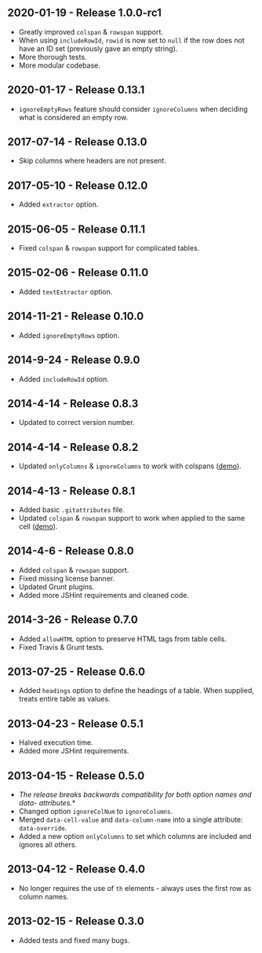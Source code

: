 ## 2020-01-19 - Release 1.0.0-rc1
* Greatly improved `colspan` & `rowspan` support.
* When using `includeRowId`, `rowid` is now set to `null` if the row does not have an ID set (previously gave an empty string).
* More thorough tests.
* More modular codebase.

## 2020-01-17 - Release 0.13.1
* `ignoreEmptyRows` feature should consider `ignoreColumns` when deciding what is considered an empty row.

## 2017-07-14 - Release 0.13.0
* Skip columns where headers are not present.

## 2017-05-10 - Release 0.12.0
* Added `extractor` option.

## 2015-06-05 - Release 0.11.1
* Fixed `colspan` & `rowspan` support for complicated tables.

## 2015-02-06 - Release 0.11.0
* Added `textExtractor` option.

## 2014-11-21 - Release 0.10.0
* Added `ignoreEmptyRows` option.

## 2014-9-24 - Release 0.9.0
* Added `includeRowId` option.

## 2014-4-14 - Release 0.8.3
* Updated to correct version number.

## 2014-4-14 - Release 0.8.2
* Updated `onlyColumns` & `ignoreColumns` to work with colspans ([demo](http://jsfiddle.net/Mottie/4E2L6/10/)).

## 2014-4-13 - Release 0.8.1
* Added basic `.gitattributes` file.
* Updated `colspan` & `rowspan` support to work when applied to the same cell ([demo](http://jsfiddle.net/Mottie/4E2L6/9/)).

## 2014-4-6 - Release 0.8.0
* Added `colspan` & `rowspan` support.
* Fixed missing license banner.
* Updated Grunt plugins.
* Added more JSHint requirements and cleaned code.

## 2014-3-26 - Release 0.7.0
* Added `allowHTML` option to preserve HTML tags from table cells.
* Fixed Travis & Grunt tests.

## 2013-07-25 - Release 0.6.0
* Added `headings` option to define the headings of a table. When supplied, treats entire table as values.

## 2013-04-23 - Release 0.5.1
* Halved execution time.
* Added more JSHint requirements.

## 2013-04-15 - Release 0.5.0
* **The release breaks backwards compatibility for both option names and data-* attributes.**
* Changed option `ignoreColNum` to `ignoreColumns`.
* Merged `data-cell-value` and `data-column-name` into a single attribute: `data-override`.
* Added a new option `onlyColumns` to set which columns are included and ignores all others.

## 2013-04-12 - Release 0.4.0
* No longer requires the use of `th` elements - always uses the first row as column names.

## 2013-02-15 - Release 0.3.0
* Added tests and fixed many bugs.

